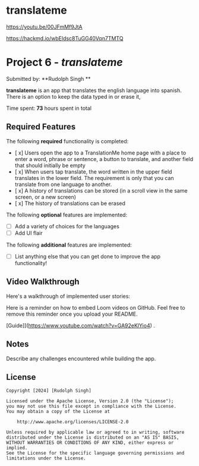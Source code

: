 # translateme

https://youtu.be/00JFmMf9JtA

https://hackmd.io/wbEldsc8TuGG40Vqn7TMTQ

# Project 6 - *translateme*

Submitted by: **Rudolph Singh **

**translateme** is an app that translates the english language into spanish. There is an option to keep the data typed in or erase it, 

Time spent: **73** hours spent in total

## Required Features

The following **required** functionality is completed:

- [ x] Users open the app to a TranslationMe home page with a place to enter a word, phrase or sentence, a button to translate, and another field that should initially be empty
- [ x] When users tap translate, the word written in the upper field translates in the lower field. The requirement is only that you can translate from one language to another.
- [ x] A history of translations can be stored (in a scroll view in the same screen, or a new screen)
- [ x] The history of translations can be erased
 
The following **optional** features are implemented:

- [ ] Add a variety of choices for the languages
- [ ] Add UI flair

The following **additional** features are implemented:

- [ ] List anything else that you can get done to improve the app functionality!

## Video Walkthrough

Here's a walkthrough of implemented user stories:

Here is a reminder on how to embed Loom videos on GitHub. Feel free to remove this reminder once you upload your README. 

[Guide]](https://www.youtube.com/watch?v=GA92eKlYio4) .

## Notes

Describe any challenges encountered while building the app.

## License

    Copyright [2024] [Rudolph Singh]

    Licensed under the Apache License, Version 2.0 (the "License");
    you may not use this file except in compliance with the License.
    You may obtain a copy of the License at

        http://www.apache.org/licenses/LICENSE-2.0

    Unless required by applicable law or agreed to in writing, software
    distributed under the License is distributed on an "AS IS" BASIS,
    WITHOUT WARRANTIES OR CONDITIONS OF ANY KIND, either express or implied.
    See the License for the specific language governing permissions and
    limitations under the License.
